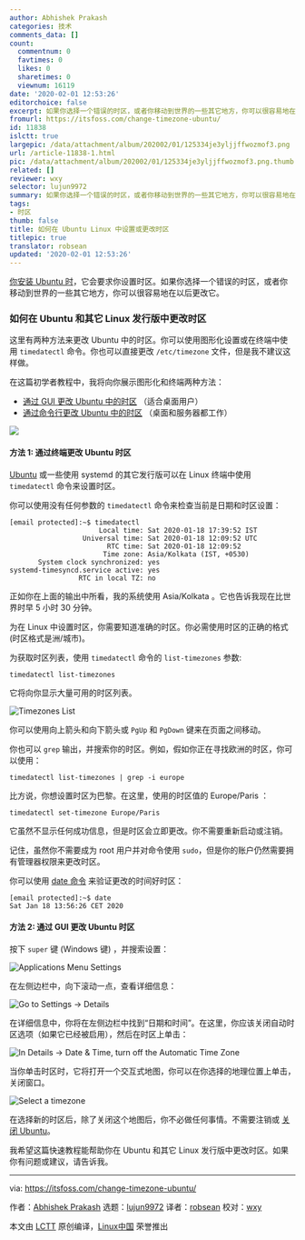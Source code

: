 ```yaml
---
author: Abhishek Prakash
categories: 技术
comments_data: []
count:
  commentnum: 0
  favtimes: 0
  likes: 0
  sharetimes: 0
  viewnum: 16119
date: '2020-02-01 12:53:26'
editorchoice: false
excerpt: 如果你选择一个错误的时区，或者你移动到世界的一些其它地方，你可以很容易地在以后更改它。
fromurl: https://itsfoss.com/change-timezone-ubuntu/
id: 11838
islctt: true
largepic: /data/attachment/album/202002/01/125334je3yljjffwozmof3.png
url: /article-11838-1.html
pic: /data/attachment/album/202002/01/125334je3yljjffwozmof3.png.thumb.jpg
related: []
reviewer: wxy
selector: lujun9972
summary: 如果你选择一个错误的时区，或者你移动到世界的一些其它地方，你可以很容易地在以后更改它。
tags:
- 时区
thumb: false
title: 如何在 Ubuntu Linux 中设置或更改时区
titlepic: true
translator: robsean
updated: '2020-02-01 12:53:26'
---
```


[你安装 Ubuntu 时](https://itsfoss.com/install-ubuntu/)，它会要求你设置时区。如果你选择一个错误的时区，或者你移动到世界的一些其它地方，你可以很容易地在以后更改它。


### 如何在 Ubuntu 和其它 Linux 发行版中更改时区


这里有两种方法来更改 Ubuntu 中的时区。你可以使用图形化设置或在终端中使用 `timedatectl` 命令。你也可以直接更改 `/etc/timezone` 文件，但是我不建议这样做。


在这篇初学者教程中，我将向你展示图形化和终端两种方法：


* [通过 GUI 更改 Ubuntu 中的时区](tmp.bHvVztzy6d#change-timezone-gui) （适合桌面用户）
* [通过命令行更改 Ubuntu 中的时区](tmp.bHvVztzy6d#change-timezone-command-line) （桌面和服务器都工作）


![](/data/attachment/album/202002/01/125334je3yljjffwozmof3.png)


#### 方法 1: 通过终端更改 Ubuntu 时区


[Ubuntu](https://ubuntu.com/) 或一些使用 systemd 的其它发行版可以在 Linux 终端中使用 `timedatectl` 命令来设置时区。


你可以使用没有任何参数的 `timedatectl` 命令来检查当前是日期和时区设置：



```
[email protected]:~$ timedatectl
                      Local time: Sat 2020-01-18 17:39:52 IST
                  Universal time: Sat 2020-01-18 12:09:52 UTC
                        RTC time: Sat 2020-01-18 12:09:52
                       Time zone: Asia/Kolkata (IST, +0530)
       System clock synchronized: yes
systemd-timesyncd.service active: yes
                 RTC in local TZ: no
```

正如你在上面的输出中所看，我的系统使用 Asia/Kolkata 。它也告诉我现在比世界时早 5 小时 30 分钟。


为在 Linux 中设置时区，你需要知道准确的时区。你必需使用时区的正确的格式 (时区格式是洲/城市)。


为获取时区列表，使用 `timedatectl` 命令的 `list-timezones` 参数:



```
timedatectl list-timezones
```

它将向你显示大量可用的时区列表。


![Timezones List](/data/attachment/album/202002/01/125336kna4186def9tetzz.jpg)


你可以使用向上箭头和向下箭头或 `PgUp` 和 `PgDown` 键来在页面之间移动。


你也可以 `grep` 输出，并搜索你的时区。例如，假如你正在寻找欧洲的时区，你可以使用：



```
timedatectl list-timezones | grep -i europe
```

比方说，你想设置时区为巴黎。在这里，使用的时区值的 Europe/Paris ：



```
timedatectl set-timezone Europe/Paris
```

它虽然不显示任何成功信息，但是时区会立即更改。你不需要重新启动或注销。


记住，虽然你不需要成为 root 用户并对命令使用 `sudo`，但是你的账户仍然需要拥有管理器权限来更改时区。


你可以使用 [date 命令](https://linuxhandbook.com/date-command/) 来验证更改的时间好时区：



```
[email protected]:~$ date
Sat Jan 18 13:56:26 CET 2020
```

#### 方法 2: 通过 GUI 更改 Ubuntu 时区


按下 `super` 键 (Windows 键) ，并搜索设置：


![Applications Menu Settings](/data/attachment/album/202002/01/125337kth47l7rd6thaddl.jpg)


在左侧边栏中，向下滚动一点，查看详细信息：


![Go to Settings -> Details](/data/attachment/album/202002/01/125338oshbaul9paaah7bb.jpg)


在详细信息中，你将在左侧边栏中找到“日期和时间”。在这里，你应该关闭自动时区选项（如果它已经被启用），然后在时区上单击：


![In Details -> Date & Time, turn off the Automatic Time Zone](/data/attachment/album/202002/01/125339lf2rp7p3f368n3gz.jpg)


当你单击时区时，它将打开一个交互式地图，你可以在你选择的地理位置上单击，关闭窗口。


![Select a timezone](/data/attachment/album/202002/01/125341kntk3rv6n1jh113w.jpg)


在选择新的时区后，除了关闭这个地图后，你不必做任何事情。不需要注销或 [关闭 Ubuntu](https://itsfoss.com/schedule-shutdown-ubuntu/)。


我希望这篇快速教程能帮助你在 Ubuntu 和其它 Linux 发行版中更改时区。如果你有问题或建议，请告诉我。




---


via: <https://itsfoss.com/change-timezone-ubuntu/>


作者：[Abhishek Prakash](https://itsfoss.com/author/abhishek/) 选题：[lujun9972](https://github.com/lujun9972) 译者：[robsean](https://github.com/robsean) 校对：[wxy](https://github.com/wxy)


本文由 [LCTT](https://github.com/LCTT/TranslateProject) 原创编译，[Linux中国](https://linux.cn/) 荣誉推出